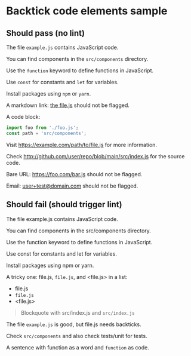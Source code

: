 # Backtick code elements sample

## Should pass (no lint)

The file `example.js` contains JavaScript code. <!-- ✅ filename wrapped -->

You can find components in the `src/components` directory. <!-- ✅ dir wrapped -->

Use the `function` keyword to define functions in JavaScript. <!-- ✅ code word wrapped -->

Use `const` for constants and `let` for variables. <!-- ✅ code words wrapped -->

Install packages using `npm` or `yarn`. <!-- ✅ commands wrapped -->

A markdown link: [the file.js](file.js) should not be flagged. <!-- ✅ link text -->

A code block:

```javascript
import foo from './foo.js';
const path = 'src/components';
```
<!-- ✅ code block should not trigger -->

Visit <https://example.com/path/to/file.js> for more information. <!-- ✅ URL ignored -->

Check <http://github.com/user/repo/blob/main/src/index.js> for the source code. <!-- ✅ URL ignored -->

Bare URL: <https://foo.com/bar.js> should not be flagged. <!-- ✅ URL ignored -->

Email: <user+test@domain.com> should not be flagged. <!-- ✅ email ignored -->

## Should fail (should trigger lint)

The file example.js contains JavaScript code. <!-- ❌ filename not wrapped -->

You can find components in the src/components directory. <!-- ❌ dir not wrapped -->

Use the function keyword to define functions in JavaScript. <!-- ❌ code word not wrapped -->

Use const for constants and let for variables. <!-- ❌ code words not wrapped -->

Install packages using npm or yarn. <!-- ❌ commands not wrapped -->

A tricky one: file.js, `file.js`, and <file.js> in a list:

- file.js <!-- ❌ not wrapped -->
- `file.js` <!-- ✅ wrapped -->
- <file.js> <!-- ❌ not wrapped -->

> Blockquote with src/index.js and `src/index.js` <!-- ❌ first not wrapped, second wrapped -->

The file `example.js` is good, but file.js needs backticks. <!-- ❌ file.js not wrapped -->

Check `src/components` and also check tests/unit for tests. <!-- ❌ tests/unit not wrapped -->

A sentence with function as a word and `function` as code. <!-- ❌ 'function' as word not wrapped -->

